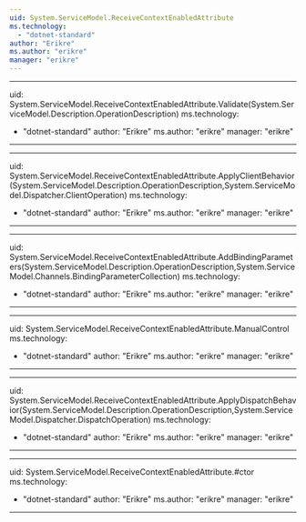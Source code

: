 ```yaml
---
uid: System.ServiceModel.ReceiveContextEnabledAttribute
ms.technology: 
  - "dotnet-standard"
author: "Erikre"
ms.author: "erikre"
manager: "erikre"
---
```


---
uid: System.ServiceModel.ReceiveContextEnabledAttribute.Validate(System.ServiceModel.Description.OperationDescription)
ms.technology: 
  - "dotnet-standard"
author: "Erikre"
ms.author: "erikre"
manager: "erikre"
---

---
uid: System.ServiceModel.ReceiveContextEnabledAttribute.ApplyClientBehavior(System.ServiceModel.Description.OperationDescription,System.ServiceModel.Dispatcher.ClientOperation)
ms.technology: 
  - "dotnet-standard"
author: "Erikre"
ms.author: "erikre"
manager: "erikre"
---

---
uid: System.ServiceModel.ReceiveContextEnabledAttribute.AddBindingParameters(System.ServiceModel.Description.OperationDescription,System.ServiceModel.Channels.BindingParameterCollection)
ms.technology: 
  - "dotnet-standard"
author: "Erikre"
ms.author: "erikre"
manager: "erikre"
---

---
uid: System.ServiceModel.ReceiveContextEnabledAttribute.ManualControl
ms.technology: 
  - "dotnet-standard"
author: "Erikre"
ms.author: "erikre"
manager: "erikre"
---

---
uid: System.ServiceModel.ReceiveContextEnabledAttribute.ApplyDispatchBehavior(System.ServiceModel.Description.OperationDescription,System.ServiceModel.Dispatcher.DispatchOperation)
ms.technology: 
  - "dotnet-standard"
author: "Erikre"
ms.author: "erikre"
manager: "erikre"
---

---
uid: System.ServiceModel.ReceiveContextEnabledAttribute.#ctor
ms.technology: 
  - "dotnet-standard"
author: "Erikre"
ms.author: "erikre"
manager: "erikre"
---
